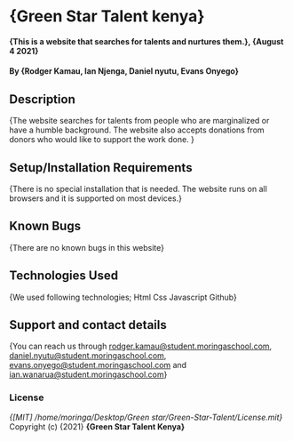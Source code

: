 # {Green Star Talent kenya}
#### {This is a website that searches for talents and nurtures them.}, {August 4 2021}
#### By **{Rodger Kamau, Ian Njenga, Daniel nyutu, Evans Onyego}**
## Description
{The website searches for talents from people who are marginalized or have a humble background. The website also accepts donations from donors who would like to support the work done.  }
## Setup/Installation Requirements
{There is no special installation that is needed. The website runs on all browsers and it is supported on most devices.}
## Known Bugs
{There are no known bugs in this website}
## Technologies Used
{We used following technologies;
Html
Css
Javascript
Github}
## Support and contact details
{You can reach us through rodger.kamau@student.moringaschool.com, daniel.nyutu@student.moringaschool.com, evans.onyego@student.moringaschool.com and ian.wanarua@student.moringaschool.com}
### License
*{[MIT] /home/moringa/Desktop/Green star/Green-Star-Talent/License.mit}*
Copyright (c) {2021} **{Green Star Talent Kenya}**
